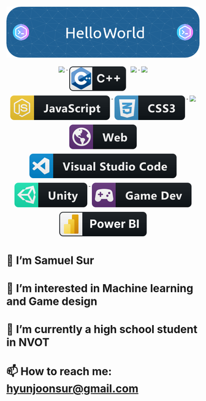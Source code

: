   <p align="center">
  <img src="github-header-image(5).png" />
  </p>


<p align="center">
   <a href="#"><img src="https://github.com/MikeCodesDotNET/ColoredBadges/blob/master/png/dev/languages/python.png" style="vertical-align:top; margin:6px 4px"> </a>   <a href="#"><img src="https://github.com/samuelsurr/samuelsurr/blob/main/fsharp.svg"  style="vertical-align:top; margin:6px 4px"></a>  
    <a href="#">
      <img src="https://github.com/MikeCodesDotNET/ColoredBadges/blob/master/png/dev/languages/csharp.png" style="vertical-align:top; margin:6px 4px">
    </a>  
    <a href="#">
      <img src="https://github.com/MikeCodesDotNET/ColoredBadges/blob/master/png/dev/languages/php.png" style="vertical-align:top; margin:6px 4px">
    </a>  
    <a href="#">
      <img src="https://github.com/MikeCodesDotNET/ColoredBadges/blob/master/svg/dev/languages/js.svg"style="vertical-align:top; margin:6px 4px">
    </a>  
    <a href="#">
      <img src="https://github.com/MikeCodesDotNET/ColoredBadges/blob/master/svg/dev/languages/css3.svg" style="vertical-align:top; margin:6px 4px">
    </a>  
    <a href="#">
      <img src="https://github.com/MikeCodesDotNET/ColoredBadges/blob/master/png/dev/languages/html.png" style="vertical-align:top; margin:6px 4px">
    </a>  
  <a href="#">
      <img src="https://github.com/MikeCodesDotNET/ColoredBadges/blob/master/svg/dev/misc/web.svg" style="vertical-align:top; margin:6px 4px">
    </a>  
    <a href="#">
      <img src="https://github.com/MikeCodesDotNET/ColoredBadges/blob/master/svg/dev/tools/visualstudio_code.svg" style="vertical-align:top; margin:6px 4px">
    </a>  
    <a href="#">
      <img src="https://github.com/MikeCodesDotNET/ColoredBadges/blob/master/svg/dev/frameworks/unity.svg" style="vertical-align:top; margin:6px 4px">
    </a>  
  <a href="#">
      <img src="https://github.com/MikeCodesDotNET/ColoredBadges/blob/master/svg/dev/misc/gamedev.svg" style="vertical-align:top; margin:6px 4px">
    </a>  
  <a href="#">
      <img src="https://github.com/samuelsurr/samuelsurr/blob/main/fsharp_dotnet.svg" style="vertical-align:top; margin:6px 4px">
    </a>  
</p>



## 
# 👋 I’m Samuel Sur

# 👀 I’m interested in Machine learning and Game design

# 🌱 I’m currently a high school student in NVOT

# 📫 How to reach me: hyunjoonsur@gmail.com


